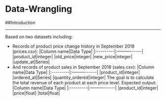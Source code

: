 # Data-Wrangling
##Introduction
***

Based on two datasets including:
- Records of product price change history in September 2018 (prices.csv):
  |Column name|Data Type|
  |:---------|:———------|
  |product_id|integer|
  |old_price|integer|
  |new_price|integer|
  |update_at|Series|
- And records of product sales in September 2018 (sales.csv):
  |Column name|Data Type|
  |:---------|:———------|
  |product_id|integer|
  |ordered_at|Series|
  |quantity_ordered|integer|
The goal is to calculate the total revenue of each product at each price level. Expected output:
  |Column name|Data Type|
  |:---------|:———------|
  |product_id|integer|
  |price|float|
  |total|float|
